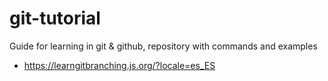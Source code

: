# git-tutorial
Guide for learning in git &amp; github, repository with commands and examples
- https://learngitbranching.js.org/?locale=es_ES 
